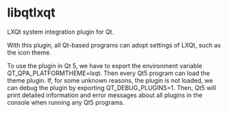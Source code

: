 # libqtlxqt

LXQt system integration plugin for Qt.

With this plugin, all Qt-based programs can adopt settings of
LXQt, such as the icon theme.

To use the plugin in Qt 5, we have to export the environment
variable QT_QPA_PLATFORMTHEME=lxqt. Then every Qt5 program
can load the theme plugin.
If, for some unknown reasons, the plugin is not loaded, we can
debug the plugin by exporting QT_DEBUG_PLUGINS=1.
Then, Qt5 will print detailed information and error messages
about all plugins in the console when running any Qt5 programs.
